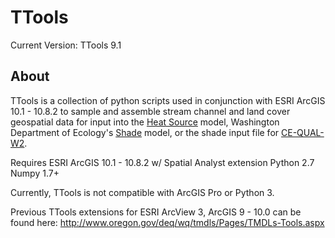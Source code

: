 TTools 
======
Current Version: TTools 9.1

## About

TTools is a collection of python scripts used in conjunction with ESRI ArcGIS 10.1 - 10.8.2 to sample and assemble 
stream channel and land cover geospatial data for input into the [Heat Source][1] model, Washington Department 
of Ecology's [Shade][2] model, or the shade input file for [CE-QUAL-W2][3].

Requires
ESRI ArcGIS 10.1 - 10.8.2 w/ Spatial Analyst extension
Python 2.7 
Numpy 1.7+

Currently, TTools is not compatible with ArcGIS Pro or Python 3.

Previous TTools extensions for ESRI ArcView 3, ArcGIS 9 - 10.0 can be found here: http://www.oregon.gov/deq/wq/tmdls/Pages/TMDLs-Tools.aspx

[1]: https://github.com/DEQrmichie/heatsource-9
[2]: https://ecology.wa.gov/Research-Data/Data-resources/Models-spreadsheets/Modeling-the-environment/Models-tools-for-TMDLs
[3]: http://www.ce.pdx.edu/w2/
